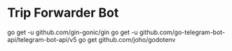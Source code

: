 # Trip Forwarder Bot

go get -u github.com/gin-gonic/gin
go get -u github.com/go-telegram-bot-api/telegram-bot-api/v5
go get github.com/joho/godotenv